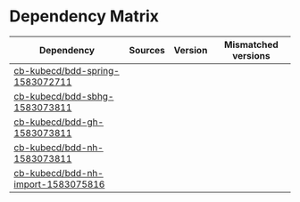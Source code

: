 # Dependency Matrix

Dependency | Sources | Version | Mismatched versions
---------- | ------- | ------- | -------------------
[cb-kubecd/bdd-spring-1583072711](https://github.com/cb-kubecd/bdd-spring-1583072711.git) |  | []() | 
[cb-kubecd/bdd-sbhg-1583073811](https://github.com/cb-kubecd/bdd-sbhg-1583073811.git) |  | []() | 
[cb-kubecd/bdd-gh-1583073811](https://github.com/cb-kubecd/bdd-gh-1583073811.git) |  | []() | 
[cb-kubecd/bdd-nh-1583073811](https://github.com/cb-kubecd/bdd-nh-1583073811.git) |  | []() | 
[cb-kubecd/bdd-nh-import-1583075816](https://github.com/cb-kubecd/bdd-nh-import-1583075816.git) |  | []() | 
